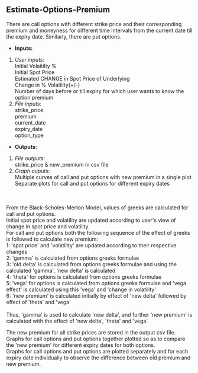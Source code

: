 ## Estimate-Options-Premium
There are call options with different strike price and their corresponding premium and moneyness for different time intervals
from the current date till the expiry date. Similarly, there are put options. 

- **Inputs:**
1. _User inputs:_<br/>
Initial Volaitilty %<br/>
Initial Spot Price<br/>
Estimated CHANGE in Spot Price of Underlying<br/>
Change in % Volatility(+/-)<br/>
Number of days before or till expiry for which user wants to know the option premium<br/>
2. _File inputs:_<br/>
strike_price	<br/>
premium	<br/>
current_date	<br/>
expiry_date	<br/>
option_type<br/>

- **Outputs:**
1. _File outputs:_<br/>
strike_price & new_premium in csv file<br/>
2. _Graph ouputs:_<br/>
Multiple curves of call and put options with new premium in a single plot<br/>
Separate plots for call and put options for different expiry dates<br/>
<br/>
<br/>
From the Black-Scholes-Merton Model, values of greeks are calculated for call and put options.<br/>
Initial spot price and volatility are updated according to user's view of change in spot price and volatility.<br/>
For call and put options both the following sequence of the effect of greeks is followed to calculate new premium:<br/>
1: 'spot price' and 'volatility' are updated according to their respective changes<br/>
2: 'gamma' is calculated from options greeks formulae<br/>
3: 'old delta' is calculated from options greeks formulae and using the calculated 'gamma', 'new delta' is calculated<br/>
4: 'theta' for options is calculated from options greeks formulae<br/>
5: 'vega' for options is calculated from options greeks formulae and 'vega effect' is calculated using this 'vega' and 'change in volatility'<br/>
6: 'new premium' is calculated initially by effect of 'new delta' followed by effect of 'theta' and 'vega'<br/>
<br/>
Thus, 'gamma' is used to calculate 'new delta', and further 'new premium' is calculated with the effect of 'new delta', 'theta' and 'vega'.<br/>

The new premium for all strike prices are stored in the output csv file.<br/>
Graphs for call options and put options together plotted so as to compare the 'new premium' for different expiry dates for both options.<br/>
Graphs for call options and put options are plotted separately and for each expiry date individually to observe the difference between old premium and new premium.<br/>
